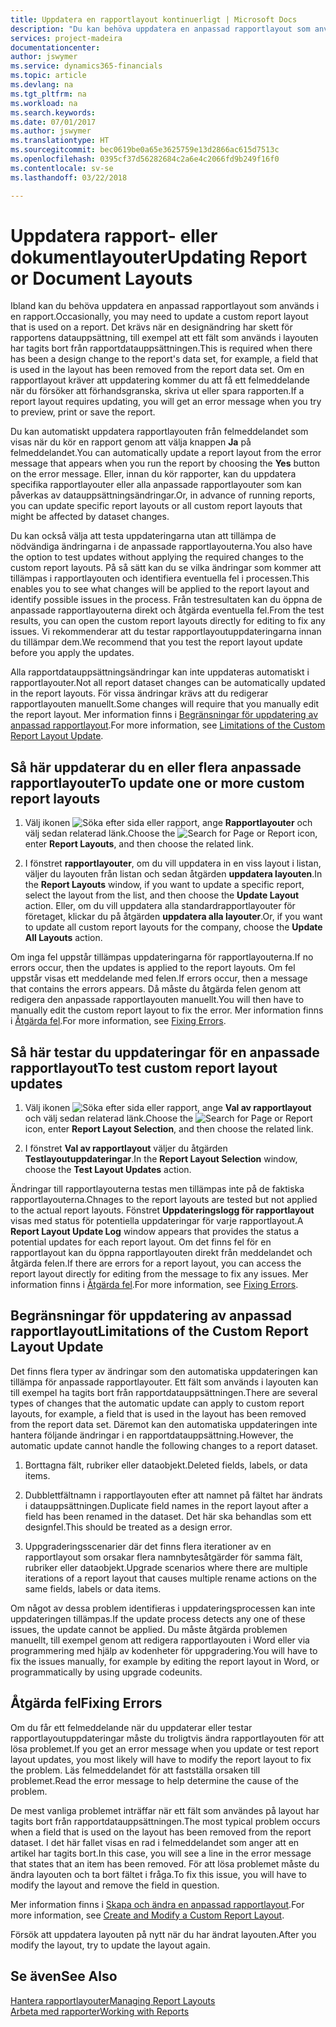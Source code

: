 ```yaml
---
title: Uppdatera en rapportlayout kontinuerligt | Microsoft Docs
description: "Du kan behöva uppdatera en anpassad rapportlayout som används i en rapport. Det krävs när en designändring har skett för rapportens datauppsättning, till exempel att ett fält som används i layouten har tagits bort från rapportdatauppsättningen."
services: project-madeira
documentationcenter: 
author: jswymer
ms.service: dynamics365-financials
ms.topic: article
ms.devlang: na
ms.tgt_pltfrm: na
ms.workload: na
ms.search.keywords: 
ms.date: 07/01/2017
ms.author: jswymer
ms.translationtype: HT
ms.sourcegitcommit: bec0619be0a65e3625759e13d2866ac615d7513c
ms.openlocfilehash: 0395cf37d56282684c2a6e4c2066fd9b249f16f0
ms.contentlocale: sv-se
ms.lasthandoff: 03/22/2018

---
```

# <a name="updating-report-or-document-layouts"></a><span data-ttu-id="b49ac-104">Uppdatera rapport- eller dokumentlayouter</span><span class="sxs-lookup"><span data-stu-id="b49ac-104">Updating Report or Document Layouts</span></span>
<span data-ttu-id="b49ac-105">Ibland kan du behöva uppdatera en anpassad rapportlayout som används i en rapport.</span><span class="sxs-lookup"><span data-stu-id="b49ac-105">Occasionally, you may need to update a custom report layout that is used on a report.</span></span> <span data-ttu-id="b49ac-106">Det krävs när en designändring har skett för rapportens datauppsättning, till exempel att ett fält som används i layouten har tagits bort från rapportdatauppsättningen.</span><span class="sxs-lookup"><span data-stu-id="b49ac-106">This is required when there has been a design change to the report's data set, for example, a field that is used in the layout has been removed from the report data set.</span></span> <span data-ttu-id="b49ac-107">Om en rapportlayout kräver att uppdatering kommer du att få ett felmeddelande när du försöker att förhandsgranska, skriva ut eller spara rapporten.</span><span class="sxs-lookup"><span data-stu-id="b49ac-107">If a report layout requires updating, you will get an error message when you try to preview, print or save the report.</span></span>  
  
<span data-ttu-id="b49ac-108">Du kan automatiskt uppdatera rapportlayouten från felmeddelandet som visas när du kör en rapport genom att välja knappen **Ja** på felmeddelandet.</span><span class="sxs-lookup"><span data-stu-id="b49ac-108">You can automatically update a report layout from the error message that appears when you run the report by choosing the **Yes** button on the error message.</span></span> <span data-ttu-id="b49ac-109">Eller, innan du kör rapporter, kan du uppdatera specifika rapportlayouter eller alla anpassade rapportlayouter som kan påverkas av datauppsättningsändringar.</span><span class="sxs-lookup"><span data-stu-id="b49ac-109">Or, in advance of running reports, you can update specific report layouts or all custom report layouts that might be affected by dataset changes.</span></span>  
  
<span data-ttu-id="b49ac-110">Du kan också välja att testa uppdateringarna utan att tillämpa de nödvändiga ändringarna i de anpassade rapportlayouterna.</span><span class="sxs-lookup"><span data-stu-id="b49ac-110">You also have the option to test updates without applying the required changes to the custom report layouts.</span></span> <span data-ttu-id="b49ac-111">På så sätt kan du se vilka ändringar som kommer att tillämpas i rapportlayouten och identifiera eventuella fel i processen.</span><span class="sxs-lookup"><span data-stu-id="b49ac-111">This enables you to see what changes will be applied to the report layout and identify possible issues in the process.</span></span> <span data-ttu-id="b49ac-112">Från testresultaten kan du öppna de anpassade rapportlayouterna direkt och åtgärda eventuella fel.</span><span class="sxs-lookup"><span data-stu-id="b49ac-112">From the test results, you can open the custom report layouts directly for editing to fix any issues.</span></span> <span data-ttu-id="b49ac-113">Vi rekommenderar att du testar rapportlayoutuppdateringarna innan du tillämpar dem.</span><span class="sxs-lookup"><span data-stu-id="b49ac-113">We recommend that you test the report layout update before you apply the updates.</span></span>  
  
<span data-ttu-id="b49ac-114">Alla rapportdatauppsättningsändringar kan inte uppdateras automatiskt i rapportlayouter.</span><span class="sxs-lookup"><span data-stu-id="b49ac-114">Not all report dataset changes can be automatically updated in the report layouts.</span></span> <span data-ttu-id="b49ac-115">För vissa ändringar krävs att du redigerar rapportlayouten manuellt.</span><span class="sxs-lookup"><span data-stu-id="b49ac-115">Some changes will require that you manually edit the report layout.</span></span> <span data-ttu-id="b49ac-116">Mer information finns i [Begränsningar för uppdatering av anpassad rapportlayout](ui-update-report-layouts.md#UpdateLimitations).</span><span class="sxs-lookup"><span data-stu-id="b49ac-116">For more information, see [Limitations of the Custom Report Layout Update](ui-update-report-layouts.md#UpdateLimitations).</span></span>  
  
## <a name="to-update-one-or-more-custom-report-layouts"></a><span data-ttu-id="b49ac-117">Så här uppdaterar du en eller flera anpassade rapportlayouter</span><span class="sxs-lookup"><span data-stu-id="b49ac-117">To update one or more custom report layouts</span></span>  
  
1.  <span data-ttu-id="b49ac-118">Välj ikonen ![Söka efter sida eller rapport](media/ui-search/search_small.png "Ikonen Söka efter sida eller rapport"), ange **Rapportlayouter** och välj sedan relaterad länk.</span><span class="sxs-lookup"><span data-stu-id="b49ac-118">Choose the ![Search for Page or Report](media/ui-search/search_small.png "Search for Page or Report icon") icon, enter **Report Layouts**, and then choose the related link.</span></span>  
  
2.  <span data-ttu-id="b49ac-119">I fönstret **rapportlayouter**, om du vill uppdatera in en viss layout i listan, väljer du layouten från listan och sedan åtgärden **uppdatera layouten**.</span><span class="sxs-lookup"><span data-stu-id="b49ac-119">In the **Report Layouts** window, if you want to update a specific report, select the layout from the list, and then choose the **Update Layout** action.</span></span> <span data-ttu-id="b49ac-120">Eller, om du vill uppdatera alla standardrapportlayouter för företaget, klickar du på åtgärden **uppdatera alla layouter**.</span><span class="sxs-lookup"><span data-stu-id="b49ac-120">Or, if you want to update all custom report layouts for the company, choose the **Update All Layouts** action.</span></span>  

<span data-ttu-id="b49ac-121">Om inga fel uppstår tillämpas uppdateringarna för rapportlayouterna.</span><span class="sxs-lookup"><span data-stu-id="b49ac-121">If no errors occur, then the updates is applied to the report layouts.</span></span> <span data-ttu-id="b49ac-122">Om fel uppstår visas ett meddelande med felen.</span><span class="sxs-lookup"><span data-stu-id="b49ac-122">If errors occur, then a message that contains the errors appears.</span></span> <span data-ttu-id="b49ac-123">Då måste du åtgärda felen genom att redigera den anpassade rapportlayouten manuellt.</span><span class="sxs-lookup"><span data-stu-id="b49ac-123">You will then have to manually edit the custom report layout to fix the error.</span></span> <span data-ttu-id="b49ac-124">Mer information finns i [Åtgärda fel](ui-update-report-layouts.md#FixErrors).</span><span class="sxs-lookup"><span data-stu-id="b49ac-124">For more information, see [Fixing Errors](ui-update-report-layouts.md#FixErrors).</span></span>  

## <a name="to-test-custom-report-layout-updates"></a><span data-ttu-id="b49ac-125">Så här testar du uppdateringar för en anpassade rapportlayout</span><span class="sxs-lookup"><span data-stu-id="b49ac-125">To test custom report layout updates</span></span>  
  
1.  <span data-ttu-id="b49ac-126">Välj ikonen ![Söka efter sida eller rapport](media/ui-search/search_small.png "Ikonen Söka efter sida eller rapport"), ange **Val av rapportlayout** och välj sedan relaterad länk.</span><span class="sxs-lookup"><span data-stu-id="b49ac-126">Choose the ![Search for Page or Report](media/ui-search/search_small.png "Search for Page or Report icon") icon, enter **Report Layout Selection**, and then choose the related link.</span></span>  
  
2.  <span data-ttu-id="b49ac-127">I fönstret **Val av rapportlayout** väljer du åtgärden **Testlayoutuppdateringar**.</span><span class="sxs-lookup"><span data-stu-id="b49ac-127">In the **Report Layout Selection** window, choose the **Test Layout Updates** action.</span></span>  
  
 <span data-ttu-id="b49ac-128">Ändringar till rapportlayouterna testas men tillämpas inte på de faktiska rapportlayouterna.</span><span class="sxs-lookup"><span data-stu-id="b49ac-128">Chnages to the report layouts are tested but not applied to the actual report layouts.</span></span> <span data-ttu-id="b49ac-129">Fönstret **Uppdateringslogg för rapportlayout** visas med status för potentiella uppdateringar för varje rapportlayout.</span><span class="sxs-lookup"><span data-stu-id="b49ac-129">A **Report Layout Update Log** window appears that provides the status a potential updates for each report layout.</span></span> <span data-ttu-id="b49ac-130">Om det finns fel för en rapportlayout kan du öppna rapportlayouten direkt från meddelandet och åtgärda felen.</span><span class="sxs-lookup"><span data-stu-id="b49ac-130">If there are errors for a report layout, you can access the report layout directly for editing from the message to fix any issues.</span></span> <span data-ttu-id="b49ac-131">Mer information finns i [Åtgärda fel](ui-update-report-layouts.md#FixErrors).</span><span class="sxs-lookup"><span data-stu-id="b49ac-131">For more information, see [Fixing Errors](ui-update-report-layouts.md#FixErrors).</span></span>  
  
##  <a name="UpdateLimitations"></a> <span data-ttu-id="b49ac-132">Begränsningar för uppdatering av anpassad rapportlayout</span><span class="sxs-lookup"><span data-stu-id="b49ac-132">Limitations of the Custom Report Layout Update</span></span>  
 <span data-ttu-id="b49ac-133">Det finns flera typer av ändringar som den automatiska uppdateringen kan tillämpa för anpassade rapportlayouter. Ett fält som används i layouten kan till exempel ha tagits bort från rapportdatauppsättningen.</span><span class="sxs-lookup"><span data-stu-id="b49ac-133">There are several types of changes that the automatic update can apply to custom report layouts, for example, a field that is used in the layout has been removed from the report data set.</span></span> <span data-ttu-id="b49ac-134">Däremot kan den automatiska uppdateringen inte hantera följande ändringar i en rapportdatauppsättning.</span><span class="sxs-lookup"><span data-stu-id="b49ac-134">However, the automatic update cannot handle the following changes to a report dataset.</span></span>  
  
1.  <span data-ttu-id="b49ac-135">Borttagna fält, rubriker eller dataobjekt.</span><span class="sxs-lookup"><span data-stu-id="b49ac-135">Deleted fields, labels, or data items.</span></span>  
  
2.  <span data-ttu-id="b49ac-136">Dubblettfältnamn i rapportlayouten efter att namnet på fältet har ändrats i datauppsättningen.</span><span class="sxs-lookup"><span data-stu-id="b49ac-136">Duplicate field names in the report layout after a field has been renamed in the dataset.</span></span> <span data-ttu-id="b49ac-137">Det här ska behandlas som ett designfel.</span><span class="sxs-lookup"><span data-stu-id="b49ac-137">This should be treated as a design error.</span></span>  
  
3.  <span data-ttu-id="b49ac-138">Uppgraderingsscenarier där det finns flera iterationer av en rapportlayout som orsakar flera namnbytesåtgärder för samma fält, rubriker eller dataobjekt.</span><span class="sxs-lookup"><span data-stu-id="b49ac-138">Upgrade scenarios where there are multiple iterations of a report layout that causes multiple rename actions on the same fields, labels or data items.</span></span>  
  
 <span data-ttu-id="b49ac-139">Om något av dessa problem identifieras i uppdateringsprocessen kan inte uppdateringen tillämpas.</span><span class="sxs-lookup"><span data-stu-id="b49ac-139">If the update process detects any one of these issues, the update cannot be applied.</span></span> <span data-ttu-id="b49ac-140">Du måste åtgärda problemen manuellt, till exempel genom att redigera rapportlayouten i Word eller via programmering med hjälp av kodenheter för uppgradering.</span><span class="sxs-lookup"><span data-stu-id="b49ac-140">You will have to fix the issues manually, for example by editing the report layout in Word, or programmatically by using upgrade codeunits.</span></span>  
  
##  <a name="FixErrors"></a> <span data-ttu-id="b49ac-141">Åtgärda fel</span><span class="sxs-lookup"><span data-stu-id="b49ac-141">Fixing Errors</span></span>  
 <span data-ttu-id="b49ac-142">Om du får ett felmeddelande när du uppdaterar eller testar rapportlayoutuppdateringar måste du troligtvis ändra rapportlayouten för att lösa problemet.</span><span class="sxs-lookup"><span data-stu-id="b49ac-142">If you get an error message when you update or test report layout updates, you most likely will have to modify the report layout to fix the problem.</span></span> <span data-ttu-id="b49ac-143">Läs felmeddelandet för att fastställa orsaken till problemet.</span><span class="sxs-lookup"><span data-stu-id="b49ac-143">Read the error message to help determine the cause of the problem.</span></span>  
  
 <span data-ttu-id="b49ac-144">De mest vanliga problemet inträffar när ett fält som användes på layout har tagits bort från rapportdatauppsättningen.</span><span class="sxs-lookup"><span data-stu-id="b49ac-144">The most typical problem occurs when a field that is used on the layout has been removed from the report dataset.</span></span> <span data-ttu-id="b49ac-145">I det här fallet visas en rad i felmeddelandet som anger att en artikel har tagits bort.</span><span class="sxs-lookup"><span data-stu-id="b49ac-145">In this case, you will see a line in the error message that states that an item has been removed.</span></span> <span data-ttu-id="b49ac-146">För att lösa problemet måste du ändra layouten och ta bort fältet i fråga.</span><span class="sxs-lookup"><span data-stu-id="b49ac-146">To fix this issue, you will have to modify the layout and remove the field in question.</span></span>  
  
 <span data-ttu-id="b49ac-147">Mer information finns i [Skapa och ändra en anpassad rapportlayout](ui-how-create-custom-report-layout.md#ModifyCustomLayout).</span><span class="sxs-lookup"><span data-stu-id="b49ac-147">For more information, see [Create and Modify a Custom Report Layout](ui-how-create-custom-report-layout.md#ModifyCustomLayout).</span></span>  
  
 <span data-ttu-id="b49ac-148">Försök att uppdatera layouten på nytt när du har ändrat layouten.</span><span class="sxs-lookup"><span data-stu-id="b49ac-148">After you modify the layout, try to update the layout again.</span></span>  
  
## <a name="see-also"></a><span data-ttu-id="b49ac-149">Se även</span><span class="sxs-lookup"><span data-stu-id="b49ac-149">See Also</span></span>  
 [<span data-ttu-id="b49ac-150">Hantera rapportlayouter</span><span class="sxs-lookup"><span data-stu-id="b49ac-150">Managing Report Layouts</span></span>](ui-manage-report-layouts.md)  
 [<span data-ttu-id="b49ac-151">Arbeta med rapporter</span><span class="sxs-lookup"><span data-stu-id="b49ac-151">Working with Reports</span></span>](ui-work-report.md)  

